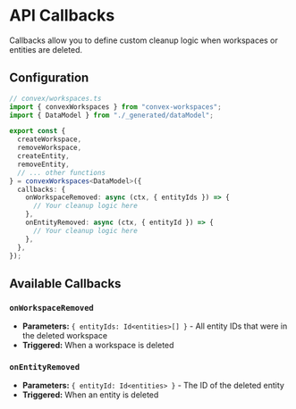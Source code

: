 # API Callbacks

Callbacks allow you to define custom cleanup logic when workspaces or entities are deleted.

## Configuration

```typescript
// convex/workspaces.ts
import { convexWorkspaces } from "convex-workspaces";
import { DataModel } from "./_generated/dataModel";

export const {
  createWorkspace,
  removeWorkspace,
  createEntity,
  removeEntity,
  // ... other functions
} = convexWorkspaces<DataModel>({
  callbacks: {
    onWorkspaceRemoved: async (ctx, { entityIds }) => {
      // Your cleanup logic here
    },
    onEntityRemoved: async (ctx, { entityId }) => {
      // Your cleanup logic here
    },
  },
});
```

## Available Callbacks

### `onWorkspaceRemoved`
- **Parameters:** `{ entityIds: Id<entities>[] }` - All entity IDs that were in the deleted workspace
- **Triggered:** When a workspace is deleted

### `onEntityRemoved`
- **Parameters:** `{ entityId: Id<entities> }` - The ID of the deleted entity
- **Triggered:** When an entity is deleted